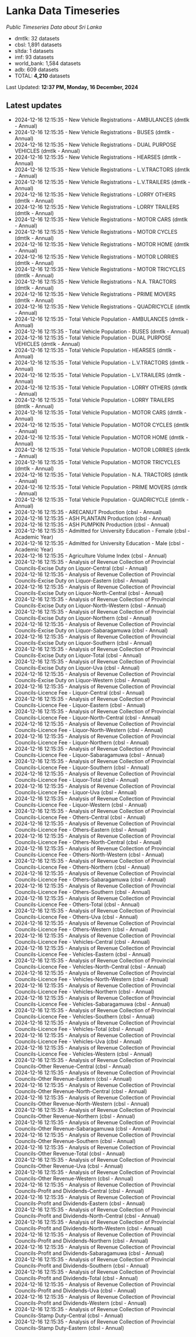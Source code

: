 # Lanka Data Timeseries
*Public Timeseries Data about Sri Lanka*

* dmtlk: 32 datasets
* cbsl: 1,891 datasets
* sltda: 1 datasets
* imf: 93 datasets
* world_bank: 1,584 datasets
* adb: 609 datasets
* TOTAL: **4,210** datasets

Last Updated: **12:37 PM, Monday, 16 December, 2024**

## Latest updates

* 2024-12-16 12:15:35 - New Vehicle Registrations - AMBULANCES (dmtlk - Annual)
* 2024-12-16 12:15:35 - New Vehicle Registrations - BUSES (dmtlk - Annual)
* 2024-12-16 12:15:35 - New Vehicle Registrations - DUAL PURPOSE VEHICLES (dmtlk - Annual)
* 2024-12-16 12:15:35 - New Vehicle Registrations - HEARSES (dmtlk - Annual)
* 2024-12-16 12:15:35 - New Vehicle Registrations - L.V.TRACTORS (dmtlk - Annual)
* 2024-12-16 12:15:35 - New Vehicle Registrations - L.V.TRAILERS (dmtlk - Annual)
* 2024-12-16 12:15:35 - New Vehicle Registrations - LORRY OTHERS (dmtlk - Annual)
* 2024-12-16 12:15:35 - New Vehicle Registrations - LORRY TRAILERS (dmtlk - Annual)
* 2024-12-16 12:15:35 - New Vehicle Registrations - MOTOR CARS (dmtlk - Annual)
* 2024-12-16 12:15:35 - New Vehicle Registrations - MOTOR CYCLES (dmtlk - Annual)
* 2024-12-16 12:15:35 - New Vehicle Registrations - MOTOR HOME (dmtlk - Annual)
* 2024-12-16 12:15:35 - New Vehicle Registrations - MOTOR LORRIES (dmtlk - Annual)
* 2024-12-16 12:15:35 - New Vehicle Registrations - MOTOR TRICYCLES (dmtlk - Annual)
* 2024-12-16 12:15:35 - New Vehicle Registrations - N.A. TRACTORS (dmtlk - Annual)
* 2024-12-16 12:15:35 - New Vehicle Registrations - PRIME MOVERS (dmtlk - Annual)
* 2024-12-16 12:15:35 - New Vehicle Registrations - QUADRICYCLE (dmtlk - Annual)
* 2024-12-16 12:15:35 - Total Vehicle Population - AMBULANCES (dmtlk - Annual)
* 2024-12-16 12:15:35 - Total Vehicle Population - BUSES (dmtlk - Annual)
* 2024-12-16 12:15:35 - Total Vehicle Population - DUAL PURPOSE VEHICLES (dmtlk - Annual)
* 2024-12-16 12:15:35 - Total Vehicle Population - HEARSES (dmtlk - Annual)
* 2024-12-16 12:15:35 - Total Vehicle Population - L.V.TRACTORS (dmtlk - Annual)
* 2024-12-16 12:15:35 - Total Vehicle Population - L.V.TRAILERS (dmtlk - Annual)
* 2024-12-16 12:15:35 - Total Vehicle Population - LORRY OTHERS (dmtlk - Annual)
* 2024-12-16 12:15:35 - Total Vehicle Population - LORRY TRAILERS (dmtlk - Annual)
* 2024-12-16 12:15:35 - Total Vehicle Population - MOTOR CARS (dmtlk - Annual)
* 2024-12-16 12:15:35 - Total Vehicle Population - MOTOR CYCLES (dmtlk - Annual)
* 2024-12-16 12:15:35 - Total Vehicle Population - MOTOR HOME (dmtlk - Annual)
* 2024-12-16 12:15:35 - Total Vehicle Population - MOTOR LORRIES (dmtlk - Annual)
* 2024-12-16 12:15:35 - Total Vehicle Population - MOTOR TRICYCLES (dmtlk - Annual)
* 2024-12-16 12:15:35 - Total Vehicle Population - N.A. TRACTORS (dmtlk - Annual)
* 2024-12-16 12:15:35 - Total Vehicle Population - PRIME MOVERS (dmtlk - Annual)
* 2024-12-16 12:15:35 - Total Vehicle Population - QUADRICYCLE (dmtlk - Annual)
* 2024-12-16 12:15:35 - ARECANUT Production (cbsl - Annual)
* 2024-12-16 12:15:35 - ASH PLANTAIN Production (cbsl - Annual)
* 2024-12-16 12:15:35 - ASH PUMPKIN Production (cbsl - Annual)
* 2024-12-16 12:15:35 - Admitted for University Education - Female (cbsl - Academic Year)
* 2024-12-16 12:15:35 - Admitted for University Education - Male (cbsl - Academic Year)
* 2024-12-16 12:15:35 - Agriculture Volume Index (cbsl - Annual)
* 2024-12-16 12:15:35 - Analysis of Revenue Collection of Provincial Councils-Excise Duty on Liquor-Central (cbsl - Annual)
* 2024-12-16 12:15:35 - Analysis of Revenue Collection of Provincial Councils-Excise Duty on Liquor-Eastern (cbsl - Annual)
* 2024-12-16 12:15:35 - Analysis of Revenue Collection of Provincial Councils-Excise Duty on Liquor-North-Central (cbsl - Annual)
* 2024-12-16 12:15:35 - Analysis of Revenue Collection of Provincial Councils-Excise Duty on Liquor-North-Western (cbsl - Annual)
* 2024-12-16 12:15:35 - Analysis of Revenue Collection of Provincial Councils-Excise Duty on Liquor-Northern (cbsl - Annual)
* 2024-12-16 12:15:35 - Analysis of Revenue Collection of Provincial Councils-Excise Duty on Liquor-Sabaragamuwa (cbsl - Annual)
* 2024-12-16 12:15:35 - Analysis of Revenue Collection of Provincial Councils-Excise Duty on Liquor-Southern (cbsl - Annual)
* 2024-12-16 12:15:35 - Analysis of Revenue Collection of Provincial Councils-Excise Duty on Liquor-Total (cbsl - Annual)
* 2024-12-16 12:15:35 - Analysis of Revenue Collection of Provincial Councils-Excise Duty on Liquor-Uva (cbsl - Annual)
* 2024-12-16 12:15:35 - Analysis of Revenue Collection of Provincial Councils-Excise Duty on Liquor-Western (cbsl - Annual)
* 2024-12-16 12:15:35 - Analysis of Revenue Collection of Provincial Councils-Licence Fee - Liquor-Central (cbsl - Annual)
* 2024-12-16 12:15:35 - Analysis of Revenue Collection of Provincial Councils-Licence Fee - Liquor-Eastern (cbsl - Annual)
* 2024-12-16 12:15:35 - Analysis of Revenue Collection of Provincial Councils-Licence Fee - Liquor-North-Central (cbsl - Annual)
* 2024-12-16 12:15:35 - Analysis of Revenue Collection of Provincial Councils-Licence Fee - Liquor-North-Western (cbsl - Annual)
* 2024-12-16 12:15:35 - Analysis of Revenue Collection of Provincial Councils-Licence Fee - Liquor-Northern (cbsl - Annual)
* 2024-12-16 12:15:35 - Analysis of Revenue Collection of Provincial Councils-Licence Fee - Liquor-Sabaragamuwa (cbsl - Annual)
* 2024-12-16 12:15:35 - Analysis of Revenue Collection of Provincial Councils-Licence Fee - Liquor-Southern (cbsl - Annual)
* 2024-12-16 12:15:35 - Analysis of Revenue Collection of Provincial Councils-Licence Fee - Liquor-Total (cbsl - Annual)
* 2024-12-16 12:15:35 - Analysis of Revenue Collection of Provincial Councils-Licence Fee - Liquor-Uva (cbsl - Annual)
* 2024-12-16 12:15:35 - Analysis of Revenue Collection of Provincial Councils-Licence Fee - Liquor-Western (cbsl - Annual)
* 2024-12-16 12:15:35 - Analysis of Revenue Collection of Provincial Councils-Licence Fee - Others-Central (cbsl - Annual)
* 2024-12-16 12:15:35 - Analysis of Revenue Collection of Provincial Councils-Licence Fee - Others-Eastern (cbsl - Annual)
* 2024-12-16 12:15:35 - Analysis of Revenue Collection of Provincial Councils-Licence Fee - Others-North-Central (cbsl - Annual)
* 2024-12-16 12:15:35 - Analysis of Revenue Collection of Provincial Councils-Licence Fee - Others-North-Western (cbsl - Annual)
* 2024-12-16 12:15:35 - Analysis of Revenue Collection of Provincial Councils-Licence Fee - Others-Northern (cbsl - Annual)
* 2024-12-16 12:15:35 - Analysis of Revenue Collection of Provincial Councils-Licence Fee - Others-Sabaragamuwa (cbsl - Annual)
* 2024-12-16 12:15:35 - Analysis of Revenue Collection of Provincial Councils-Licence Fee - Others-Southern (cbsl - Annual)
* 2024-12-16 12:15:35 - Analysis of Revenue Collection of Provincial Councils-Licence Fee - Others-Total (cbsl - Annual)
* 2024-12-16 12:15:35 - Analysis of Revenue Collection of Provincial Councils-Licence Fee - Others-Uva (cbsl - Annual)
* 2024-12-16 12:15:35 - Analysis of Revenue Collection of Provincial Councils-Licence Fee - Others-Western (cbsl - Annual)
* 2024-12-16 12:15:35 - Analysis of Revenue Collection of Provincial Councils-Licence Fee - Vehicles-Central (cbsl - Annual)
* 2024-12-16 12:15:35 - Analysis of Revenue Collection of Provincial Councils-Licence Fee - Vehicles-Eastern (cbsl - Annual)
* 2024-12-16 12:15:35 - Analysis of Revenue Collection of Provincial Councils-Licence Fee - Vehicles-North-Central (cbsl - Annual)
* 2024-12-16 12:15:35 - Analysis of Revenue Collection of Provincial Councils-Licence Fee - Vehicles-North-Western (cbsl - Annual)
* 2024-12-16 12:15:35 - Analysis of Revenue Collection of Provincial Councils-Licence Fee - Vehicles-Northern (cbsl - Annual)
* 2024-12-16 12:15:35 - Analysis of Revenue Collection of Provincial Councils-Licence Fee - Vehicles-Sabaragamuwa (cbsl - Annual)
* 2024-12-16 12:15:35 - Analysis of Revenue Collection of Provincial Councils-Licence Fee - Vehicles-Southern (cbsl - Annual)
* 2024-12-16 12:15:35 - Analysis of Revenue Collection of Provincial Councils-Licence Fee - Vehicles-Total (cbsl - Annual)
* 2024-12-16 12:15:35 - Analysis of Revenue Collection of Provincial Councils-Licence Fee - Vehicles-Uva (cbsl - Annual)
* 2024-12-16 12:15:35 - Analysis of Revenue Collection of Provincial Councils-Licence Fee - Vehicles-Western (cbsl - Annual)
* 2024-12-16 12:15:35 - Analysis of Revenue Collection of Provincial Councils-Other Revenue-Central (cbsl - Annual)
* 2024-12-16 12:15:35 - Analysis of Revenue Collection of Provincial Councils-Other Revenue-Eastern (cbsl - Annual)
* 2024-12-16 12:15:35 - Analysis of Revenue Collection of Provincial Councils-Other Revenue-North-Central (cbsl - Annual)
* 2024-12-16 12:15:35 - Analysis of Revenue Collection of Provincial Councils-Other Revenue-North-Western (cbsl - Annual)
* 2024-12-16 12:15:35 - Analysis of Revenue Collection of Provincial Councils-Other Revenue-Northern (cbsl - Annual)
* 2024-12-16 12:15:35 - Analysis of Revenue Collection of Provincial Councils-Other Revenue-Sabaragamuwa (cbsl - Annual)
* 2024-12-16 12:15:35 - Analysis of Revenue Collection of Provincial Councils-Other Revenue-Southern (cbsl - Annual)
* 2024-12-16 12:15:35 - Analysis of Revenue Collection of Provincial Councils-Other Revenue-Total (cbsl - Annual)
* 2024-12-16 12:15:35 - Analysis of Revenue Collection of Provincial Councils-Other Revenue-Uva (cbsl - Annual)
* 2024-12-16 12:15:35 - Analysis of Revenue Collection of Provincial Councils-Other Revenue-Western (cbsl - Annual)
* 2024-12-16 12:15:35 - Analysis of Revenue Collection of Provincial Councils-Profit and Dividends-Central (cbsl - Annual)
* 2024-12-16 12:15:35 - Analysis of Revenue Collection of Provincial Councils-Profit and Dividends-Eastern (cbsl - Annual)
* 2024-12-16 12:15:35 - Analysis of Revenue Collection of Provincial Councils-Profit and Dividends-North-Central (cbsl - Annual)
* 2024-12-16 12:15:35 - Analysis of Revenue Collection of Provincial Councils-Profit and Dividends-North-Western (cbsl - Annual)
* 2024-12-16 12:15:35 - Analysis of Revenue Collection of Provincial Councils-Profit and Dividends-Northern (cbsl - Annual)
* 2024-12-16 12:15:35 - Analysis of Revenue Collection of Provincial Councils-Profit and Dividends-Sabaragamuwa (cbsl - Annual)
* 2024-12-16 12:15:35 - Analysis of Revenue Collection of Provincial Councils-Profit and Dividends-Southern (cbsl - Annual)
* 2024-12-16 12:15:35 - Analysis of Revenue Collection of Provincial Councils-Profit and Dividends-Total (cbsl - Annual)
* 2024-12-16 12:15:35 - Analysis of Revenue Collection of Provincial Councils-Profit and Dividends-Uva (cbsl - Annual)
* 2024-12-16 12:15:35 - Analysis of Revenue Collection of Provincial Councils-Profit and Dividends-Western (cbsl - Annual)
* 2024-12-16 12:15:35 - Analysis of Revenue Collection of Provincial Councils-Stamp Duty-Central (cbsl - Annual)
* 2024-12-16 12:15:35 - Analysis of Revenue Collection of Provincial Councils-Stamp Duty-Eastern (cbsl - Annual)